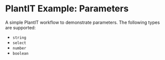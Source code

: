 # PlantIT Example: Parameters

A simple PlantIT workflow to demonstrate parameters. The following types are supported:

- `string`
- `select`
- `number`
- `boolean`
